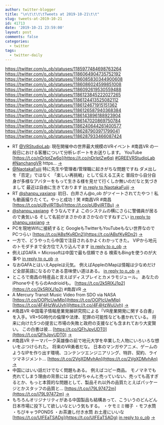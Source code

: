 ```yaml
---
author: twitter-blogger
title: "\n\t\t\t\tTweets at 2019-10-21\t\t"
slug: tweets-at-2019-10-21
id: 41713
date: '2019-10-21 23:59:00'
layout: post
comments: false
categories:
  - twitter
tags:
  - twitter-daily
---
```


https://twitter.com/o_ob/statuses/1185977484698763264 https://twitter.com/o_ob/statuses/1186064904735752192 https://twitter.com/o_ob/statuses/1186085830344900608 https://twitter.com/o_ob/statuses/1186086024599851008 https://twitter.com/o_ob/statuses/1186092619530559488 https://twitter.com/o_ob/statuses/1186123845222027265 https://twitter.com/o_ob/statuses/1186124413525082112 https://twitter.com/o_ob/statuses/1186124671915151362 https://twitter.com/o_ob/statuses/1186126587940368384 https://twitter.com/o_ob/statuses/1186143896188923904 https://twitter.com/o_ob/statuses/1186147020869750784 https://twitter.com/o_ob/statuses/1186240644261400577 https://twitter.com/o_ob/statuses/1186287903971799041 https://twitter.com/o_ob/statuses/1186287933466087424  

*   RT [@VRStudioLab](https://twitter.com/VRStudioLab): 現在開催中の世界最大規模のVRイベント #南昌VR の一般日における客層について分析レポートをお送りします。 YouTube [https://t.co/nDrlptZw6q](https://t.co/nDrlptZw6q) [#GREEVRStudioLab](https://twitter.com/search?q=%23GREEVRStudioLab&src=hash) [#NanchangVR](https://twitter.com/search?q=%23NanchangVR&src=hash) https… [->](https://twitter.com/o_ob/statuses/1185977484698763264)
*   [@NaotakaFujii](https://twitter.com/NaotakaFujii) 特に先生や管理者/管理職に起きがちな問題ですね ダメ出しを「否定」ではなく 「楽しい再挑戦」として伝える工夫と 普段から自分自身が多様なアバターをもって生きる様を見せて行くしか無いのだなと気づきまして 最近は自由に生きております [in reply to NaotakaFujii](https://twitter.com/NaotakaFujii/statuses/1185791957362020355) [->](https://twitter.com/o_ob/statuses/1186064904735752192)
*   RT [@shanpu_yaxiang](https://twitter.com/shanpu_yaxiang): 初日、白井さん@o_ob がツイートされてたやつ！私も動画撮りたくて。やっと成功！笑 #南昌VR #南昌 [https://t.co/pUByilRTBu](https://t.co/pUByilRTBu) [->](https://twitter.com/o_ob/statuses/1186085830344900608)
*   [@shanpu_yaxiang](https://twitter.com/shanpu_yaxiang) そうなんですよ このシステムの横にさらに警備員が居るので勇気いる そして名前がまさかのまさかなのですねすごい [in reply to shanpu_yaxiang](https://twitter.com/shanpu_yaxiang/statuses/1186085312281231360) [->](https://twitter.com/o_ob/statuses/1186086024599851008)
*   PCを現地Wifiに接続すると GoogleもTwitterもYouTubeもない世界なのでPCつらい [https://t.co/ABsfKyRDn2](https://t.co/ABsfKyRDn2) [->](https://twitter.com/o_ob/statuses/1186092619530559488)
*   一方で、どうやったら中国で注目されるかよくわかってきた。 VIPから地元のトモダチまで全方位で入り込んでます [in reply to o_ob](https://twitter.com/o_ob/statuses/1186092619530559488) [->](https://twitter.com/o_ob/statuses/1186123845222027265)
*   例えばGAFA = Microsoftは中国で最も信頼できる 検索もBingを使うのが大事や [in reply to o_ob](https://twitter.com/o_ob/statuses/1186092619530559488) [->](https://twitter.com/o_ob/statuses/1186124413525082112)
*   なおGAFAとはいえAppleは元気。 例えばAppleのMapは情報は少なめだけど全部英語になるのである意味使い道はある。 [in reply to o_ob](https://twitter.com/o_ob/statuses/1186092619530559488) [->](https://twitter.com/o_ob/statuses/1186124671915151362)
*   ところで南昌の特産品と言えばディスプレイとカメラモジュール。 あなたのiPhoneやそちらのAndrioidも。 [https://t.co/2k5RlXJ1p2](https://t.co/2k5RlXJ1p2) #南昌VR [->](https://twitter.com/o_ob/statuses/1186126587940368384)
*   A Mercury Transit Music Video from SDO via NASA [https://t.co/OOPIcUwMIp](https://t.co/OOPIcUwMIp) [https://t.co/4F4HzWuUvh](https://t.co/4F4HzWuUvh) [->](https://twitter.com/o_ob/statuses/1186143896188923904)
*   #南昌VR 中国電子情報産業発展研究院による「VR産業開発に関する白書」を入手。VR+5G時代の倫理や法律、犯罪の可能性なども書かれている。 将来に向けた5つの提言に市場の失敗と政府の支援なども含まれており大変賢い。 この白書は彼… [https://t.co/QFhJpvUDT0](https://t.co/QFhJpvUDT0) [->](https://twitter.com/o_ob/statuses/1186147020869750784)
*   #南昌VR テーマパーク英雄像の前で地元大学を卒業した人物にいろいろな想いをぶつけられた。 将来のVR勇者だな。 日本のマンガやアニメ、ゲームのようなIPを作り出す環境、コンテンツエンジニアリング、特許、契約、ライツマネジメント… [https://t.co/2VgXDMvhAn](https://t.co/2VgXDMvhAn) [->](https://twitter.com/o_ob/statuses/1186240644261400577)
*   中国にはいい話だけでなく問題もある。 例えばコピー商品。 モノマネでも売れてしまう理由の背景には 公式がちゃんと売っていない、売っても高すぎるとか、もっと本質的な問題として、製品それ以外の品質たとえばパッケージとかスタッフの品質と… [https://t.co/i79L97472m](https://t.co/i79L97472m) [->](https://twitter.com/o_ob/statuses/1186287903971799041)
*   もちろんオリジナリティがある中国製品も結構あって、こういうのどんどん日本市場に投下して欲しいなという気もする。 ・ケモミミ帽子 ・モフ水筒 ・ちびキャラPONDS ・お茶漉し付き水筒 お土産にいいな [https://t.co/UIFEaTSADg](https://t.co/UIFEaTSADg) [in reply to o_ob](https://twitter.com/o_ob/statuses/1186287903971799041) [->](https://twitter.com/o_ob/statuses/1186287933466087424)